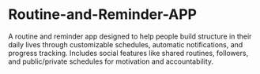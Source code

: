 # Routine-and-Reminder-APP
A routine and reminder app designed to help people build structure in their daily lives through customizable schedules, automatic notifications, and progress tracking. Includes social features like shared routines, followers, and public/private schedules for motivation and accountability.
